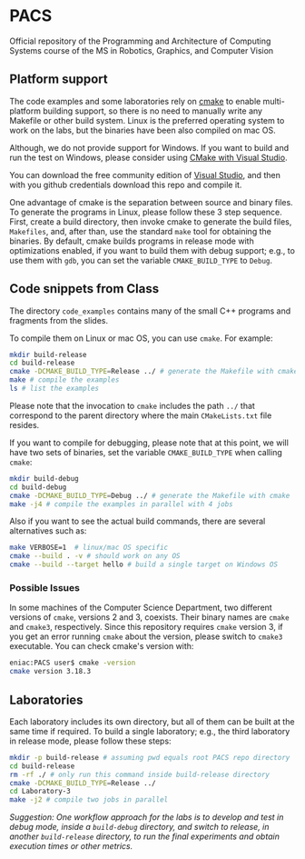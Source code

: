 # PACS

Official repository of the Programming and Architecture of Computing Systems
course of the MS in Robotics, Graphics, and Computer Vision

## Platform support

The code examples and some laboratories rely on
[cmake](https://cmake.org/overview/) to enable multi-platform building support,
so there is no need to manually write any Makefile or other build system. Linux
is the preferred operating system to work on the labs, but the binaries have
been also compiled on mac OS.

Although, we do not provide support for Windows. If you want to build and run
the test on Windows, please consider using [CMake with Visual
Studio](https://docs.microsoft.com/es-es/cpp/build/cmake-projects-in-visual-studio?view=vs-2019).

You can download the free community edition of [Visual Studio](https://visualstudio.microsoft.com/downloads/), and then with you github
credentials download this repo and compile it.

One advantage of cmake is the separation between source and binary files. To
generate the programs in Linux, please follow these 3 step sequence. First, create a build directory, then
invoke cmake to generate the build files, `Makefiles`, and, after
than, use the standard `make` tool for obtaining the binaries. By default,
cmake builds programs in release mode with optimizations enabled, if you want
to build them with debug support; e.g., to use them with `gdb`, you can set the
variable `CMAKE_BUILD_TYPE` to `Debug`.

## Code snippets from Class

The directory `code_examples` contains many of the small C++ programs and
fragments from the slides.

To compile them on Linux or mac OS, you can use `cmake`. For example:

```bash
mkdir build-release
cd build-release
cmake -DCMAKE_BUILD_TYPE=Release ../ # generate the Makefile with cmake
make # compile the examples
ls # list the examples
```
Please note that the invocation to `cmake` includes the path `../` that correspond to the parent directory where
the main `CMakeLists.txt` file resides.

If you want to compile for debugging, please note that at this point, we will
have two sets of binaries, set the variable `CMAKE_BUILD_TYPE` when calling
`cmake`:

```bash
mkdir build-debug
cd build-debug
cmake -DCMAKE_BUILD_TYPE=Debug ../ # generate the Makefile with cmake
make -j4 # compile the examples in parallel with 4 jobs
```

Also if you want to see the actual build commands, there are several
alternatives such as:

```bash
make VERBOSE=1  # linux/mac OS specific
cmake --build . -v # should work on any OS
cmake --build --target hello # build a single target on Windows OS
```

### Possible Issues

In some machines of the Computer Science Department, two different versions of
`cmake`, versions 2 and 3, coexists. Their binary names are `cmake` and
`cmake3`, respectively. Since this repository requires `cmake` version 3, if
you get an error running `cmake` about the version, please switch to `cmake3`
executable. You can check cmake's version with:

```bash
eniac:PACS user$ cmake -version
cmake version 3.18.3
```

## Laboratories

Each laboratory includes its own directory, but all of them can be built at the
same time if required. To build a single laboratory; e.g., the third laboratory in
release mode, please follow these steps:

```bash
mkdir -p build-release # assuming pwd equals root PACS repo directory
cd build-release
rm -rf ./ # only run this command inside build-release directory
cmake -DCMAKE_BUILD_TYPE=Release ../
cd Laboratory-3
make -j2 # compile two jobs in parallel
```

_Suggestion: One workflow approach for the labs is to develop and test in debug mode,
inside a `build-debug` directory, and switch to release, in another
`build-release` directory, to run the final experiments and obtain execution
times or other metrics._
